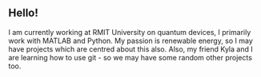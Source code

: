 ## Hello!

<!--
**krendabest/krendabest** is a ✨ _special_ ✨ repository because its `README.md` (this file) appears on your GitHub profile.

Here are some ideas to get you started:

- 🔭 I’m currently working on ...
- 🌱 I’m currently learning ...
- 👯 I’m looking to collaborate on ...
- 🤔 I’m looking for help with ...
- 💬 Ask me about ...
- 📫 How to reach me: ...
- 😄 Pronouns: ...
- ⚡ Fun fact: ...
-->

I am currently working at RMIT University on quantum devices, I primarily work with MATLAB and Python.
My passion is renewable energy, so I may have projects which are centred about this also.
Also, my friend Kyla and I are learning how to use git - so we may have some random other projects too.
